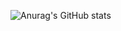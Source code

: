 ![Anurag's GitHub stats](https://github-readme-stats.vercel.app/api/pin?username=zPiste&show_icons=true&theme=monokai)
